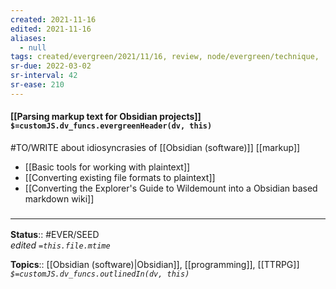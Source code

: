 ```yaml
---
created: 2021-11-16
edited: 2021-11-16
aliases:
  - null
tags: created/evergreen/2021/11/16, review, node/evergreen/technique,
sr-due: 2022-03-02
sr-interval: 42
sr-ease: 210
---
```


#### [[Parsing markup text for Obsidian projects]] `$=customJS.dv_funcs.evergreenHeader(dv, this)`

#TO/WRITE  about idiosyncrasies of [[Obsidian (software)]] [[markup]]
- [[Basic tools for working with plaintext]]
- [[Converting existing file formats to plaintext]]
- [[Converting the Explorer's Guide to Wildemount into a Obsidian based markdown wiki]]


### <hr class="footnote"/>

**Status**:: #EVER/SEED  
*edited `=this.file.mtime`*

**Topics**:: [[Obsidian (software)|Obsidian]], [[programming]], [[TTRPG]]
*`$=customJS.dv_funcs.outlinedIn(dv, this)`*
